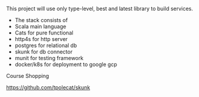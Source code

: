This project will use only type-level, best and latest library to build services.
* The stack consists of
* Scala main language
* Cats for pure functional
* http4s for http server
* postgres for relational db
* skunk for db connector
* munit for testing framework
* docker/k8s for deployment to google gcp

Course Shopping

https://github.com/tpolecat/skunk

